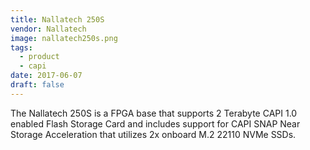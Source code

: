 ```yaml
---
title: Nallatech 250S
vendor: Nallatech
image: nallatech250s.png
tags:
  - product
  - capi
date: 2017-06-07
draft: false
---
```


The Nallatech 250S is a FPGA base that supports 2 Terabyte CAPI 1.0 enabled Flash Storage Card and
includes support for CAPI SNAP Near Storage Acceleration that utilizes 2x onboard M.2 22110 NVMe SSDs.
